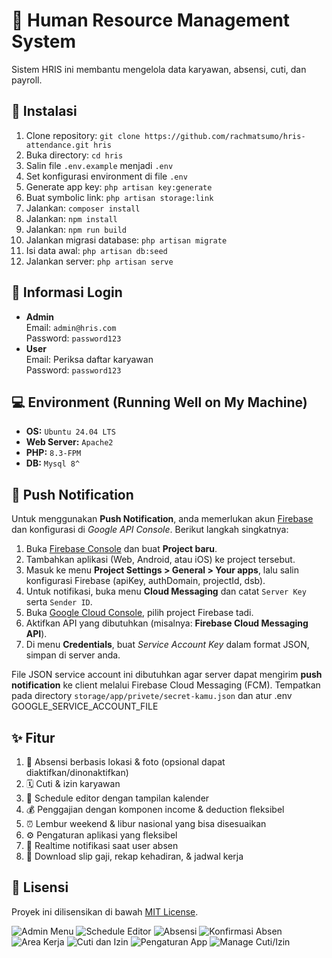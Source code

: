 <h1>📌 Human Resource Management System</h1>

<p>Sistem HRIS ini membantu mengelola data karyawan, absensi, cuti, dan payroll.</p>

<h2>🚀 Instalasi</h2>
<ol>
    <li>Clone repository: <code>git clone https://github.com/rachmatsumo/hris-attendance.git hris</code></li>
    <li>Buka directory: <code>cd hris</code></li>
    <li>Salin file <code>.env.example</code> menjadi <code>.env</code></li>
    <li>Set konfigurasi environment di file <code>.env</code></li>
    <li>Generate app key: <code>php artisan key:generate</code></li>
    <li>Buat symbolic link: <code>php artisan storage:link</code></li>
    <li>Jalankan: <code>composer install</code></li>
    <li>Jalankan: <code>npm install</code></li>
    <li>Jalankan: <code>npm run build</code></li>
    <li>Jalankan migrasi database: <code>php artisan migrate</code></li>
    <li>Isi data awal: <code>php artisan db:seed</code></li>
    <li>Jalankan server: <code>php artisan serve</code></li>
</ol>

<h2>🔑 Informasi Login</h2>
<ul>
    <li><strong>Admin</strong><br>
        Email: <code>admin@hris.com</code><br>
        Password: <code>password123</code>
    </li>
    <li><strong>User</strong><br>
        Email: Periksa daftar karyawan<br>
        Password: <code>password123</code>
    </li>
</ul>

<h2>💻 Environment (Running Well on My Machine)</h2>
<ul>
    <li><strong>OS:</strong> <code>Ubuntu 24.04 LTS</code></li>
    <li><strong>Web Server:</strong> <code>Apache2</code></li>
    <li><strong>PHP:</strong> <code>8.3-FPM</code></li>
    <li><strong>DB:</strong> <code>Mysql 8^</code></li>
</ul>

<h2>🔔 Push Notification</h2>
<p>Untuk menggunakan <strong>Push Notification</strong>, anda memerlukan akun <a href="https://firebase.google.com/" target="_blank">Firebase</a> dan konfigurasi di <em>Google API Console</em>. Berikut langkah singkatnya:</p>

<ol>
  <li>Buka <a href="https://console.firebase.google.com/" target="_blank">Firebase Console</a> dan buat <strong>Project baru</strong>.</li>
  <li>Tambahkan aplikasi (Web, Android, atau iOS) ke project tersebut.</li>
  <li>Masuk ke menu <strong>Project Settings &gt; General &gt; Your apps</strong>, lalu salin konfigurasi Firebase (apiKey, authDomain, projectId, dsb).</li>
  <li>Untuk notifikasi, buka menu <strong>Cloud Messaging</strong> dan catat <code>Server Key</code> serta <code>Sender ID</code>.</li>
  <li>Buka <a href="https://console.cloud.google.com/apis/dashboard" target="_blank">Google Cloud Console</a>, pilih project Firebase tadi.</li>
  <li>Aktifkan API yang dibutuhkan (misalnya: <strong>Firebase Cloud Messaging API</strong>).</li>
  <li>Di menu <strong>Credentials</strong>, buat <em>Service Account Key</em> dalam format JSON, simpan di server anda.</li>
</ol>

<p>File JSON service account ini dibutuhkan agar server dapat mengirim <strong>push notification</strong> ke client melalui Firebase Cloud Messaging (FCM). Tempatkan pada directory <code>storage/app/privete/secret-kamu.json</code> dan atur .env GOOGLE_SERVICE_ACCOUNT_FILE</p>

<h2>✨ Fitur</h2> 

<ol>
  <li>📍 Absensi berbasis lokasi & foto (opsional dapat diaktifkan/dinonaktifkan)</li>
  <li>🗓️ Cuti & izin karyawan</li> 
  <li>📅 Schedule editor dengan tampilan kalender</li>
  <li>💰 Penggajian dengan komponen income & deduction fleksibel</li>
  <li>⏰ Lembur weekend & libur nasional yang bisa disesuaikan</li> 
  <li>⚙️ Pengaturan aplikasi yang fleksibel</li> 
  <li>🔔 Realtime notifikasi saat user absen</li> 
  <li>📑 Download slip gaji, rekap kehadiran, & jadwal kerja</li> 
</ol>
 

<h2>📄 Lisensi</h2>
<p>Proyek ini dilisensikan di bawah <a href="LICENSE">MIT License</a>.</p>

![Admin Menu](screenshots/pic1.png)
![Schedule Editor](screenshots/pic2.png)
![Absensi](screenshots/pic3.png)
![Konfirmasi Absen](screenshots/pic4.png)
![Area Kerja](screenshots/pic5.png)
![Cuti dan Izin](screenshots/pic6.png)
![Pengaturan App](screenshots/pic7.png)
![Manage Cuti/Izin](screenshots/pic8.png)
